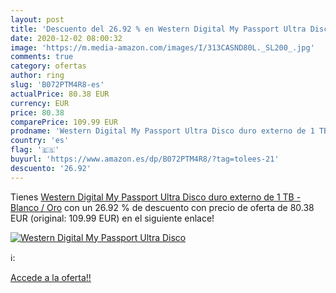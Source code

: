 ```yaml
---
layout: post
title: 'Descuento del 26.92 % en Western Digital My Passport Ultra Disco '
date: 2020-12-02 08:00:32
image: 'https://m.media-amazon.com/images/I/313CASND80L._SL200_.jpg'
comments: true
category: ofertas
author: ring
slug: 'B072PTM4R8-es'
actualPrice: 80.38 EUR
currency: EUR
price: 80.38
comparePrice: 109.99 EUR
prodname: 'Western Digital My Passport Ultra Disco duro externo de 1 TB - Blanco / Oro'
country: 'es'
flag: '🇪🇸'
buyurl: 'https://www.amazon.es/dp/B072PTM4R8/?tag=tolees-21'
descuento: '26.92'
---
```


Tienes [Western Digital My Passport Ultra Disco duro externo de 1 TB - Blanco / Oro](https://www.amazon.es/dp/B072PTM4R8/?tag=tolees-21) con un 26.92 % de descuento con precio de oferta de 80.38 EUR (original: 109.99 EUR) en el siguiente enlace!

[![Western Digital My Passport Ultra Disco ](https://m.media-amazon.com/images/I/313CASND80L._SL200_.jpg)](https://www.amazon.es/dp/B072PTM4R8/?tag=tolees-21)

ℹ️:


[Accede a la oferta!!](https://www.amazon.es/dp/B072PTM4R8/?tag=tolees-21)
